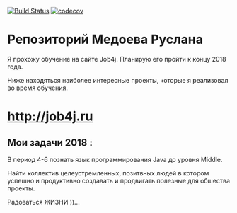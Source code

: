 [![Build Status](https://travis-ci.org/MedoevRuslan/job4j.svg?branch=master)](https://travis-ci.org/MedoevRuslan/job4j)
[![codecov](https://codecov.io/gh/MedoevRuslan/job4j/branch/master/graph/badge.svg)](https://codecov.io/gh/MedoevRuslan/job4j)

# Репозиторий Медоева Руслана
Я прохожу обучение на сайте Job4j. Планирую его пройти к концу 2018 года.

Ниже находяться наиболее интересные проекты, которые я реализовал во время обучения.

# http://job4j.ru

## Мои задачи 2018 :

 В период 4-6 познать язык программирования Java до уровня Middle.

 Найти коллектив целеустремленных, позитвных людей в котором успешно и продуктивно создавать и продвигать полезные для обшества проекты.

 Радоваться ЖИЗНИ ))...
